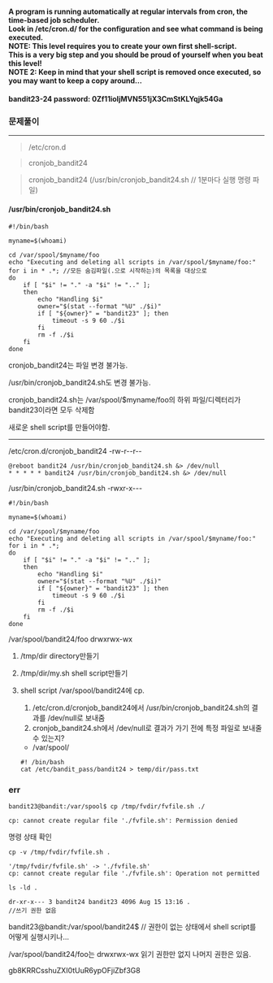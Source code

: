 #### A program is running automatically at regular intervals from cron, the time-based job scheduler. </br>Look in /etc/cron.d/ for the configuration and see what command is being executed.</br>NOTE: This level requires you to create your own first shell-script. </br>This is a very big step and you should be proud of yourself when you beat this level!</br>NOTE 2: Keep in mind that your shell script is removed once executed, so you may want to keep a copy around…

#### bandit23-24 password: 0Zf11ioIjMVN551jX3CmStKLYqjk54Ga

### 문제풀이
---
> /etc/cron.d

> cronjob_bandit24

> cronjob_bandit24 (/usr/bin/cronjob_bandit24.sh // 1분마다 실행 명령 파일)

#### /usr/bin/cronjob_bandit24.sh
```
#!/bin/bash

myname=$(whoami)

cd /var/spool/$myname/foo
echo "Executing and deleting all scripts in /var/spool/$myname/foo:"
for i in * .*; //모든 숨김파일(.으로 시작하는)의 목록을 대상으로
do
    if [ "$i" != "." -a "$i" != ".." ];
    then
        echo "Handling $i"
        owner="$(stat --format "%U" ./$i)"
        if [ "${owner}" = "bandit23" ]; then
            timeout -s 9 60 ./$i
        fi
        rm -f ./$i
    fi
done
```
cronjob_bandit24는 파일 변경 불가능.

/usr/bin/cronjob_bandit24.sh도 변경 불가능.

cronjob_bandit24.sh는 /var/spool/$myname/foo의 하위 파일/디렉터리가 bandit23이라면 모두 삭제함

새로운 shell script를 만들어야함.

----

/etc/cron.d/cronjob_bandit24 -rw-r--r--
```
@reboot bandit24 /usr/bin/cronjob_bandit24.sh &> /dev/null
* * * * * bandit24 /usr/bin/cronjob_bandit24.sh &> /dev/null
```

/usr/bin/cronjob_bandit24.sh -rwxr-x---
```
#!/bin/bash

myname=$(whoami)

cd /var/spool/$myname/foo
echo "Executing and deleting all scripts in /var/spool/$myname/foo:"
for i in * .*;
do
    if [ "$i" != "." -a "$i" != ".." ];
    then
        echo "Handling $i"
        owner="$(stat --format "%U" ./$i)"
        if [ "${owner}" = "bandit23" ]; then
            timeout -s 9 60 ./$i
        fi
        rm -f ./$i
    fi
done
```
/var/spool/bandit24/foo drwxrwx-wx

1. /tmp/dir directory만들기
2. /tmp/dir/my.sh shell script만들기
3. shell script /var/spool/bandit24에 cp.

    1. /etc/cron.d/cronjob_bandit24에서 /usr/bin/cronjob_bandit24.sh의 결과를 /dev/null로 보내줌
    2. cronjob_bandit24.sh에서 /dev/null로 결과가 가기 전에 특정 파일로 보내줄수 있는지?
    * /var/spool/
    ```
    #! /bin/bash
    cat /etc/bandit_pass/bandit24 > temp/dir/pass.txt
    ```

### err

```
bandit23@bandit:/var/spool$ cp /tmp/fvdir/fvfile.sh ./
```
```
cp: cannot create regular file './fvfile.sh': Permission denied
```
명령 상태 확인
```
cp -v /tmp/fvdir/fvfile.sh .
```
```
'/tmp/fvdir/fvfile.sh' -> './fvfile.sh'
cp: cannot create regular file './fvfile.sh': Operation not permitted
```
```
ls -ld .
```
```
dr-xr-x--- 3 bandit24 bandit23 4096 Aug 15 13:16 .
//쓰기 권한 없음
```

bandit23@bandit:/var/spool/bandit24$ // 권한이 없는 상태에서 shell script를 어떻게 실행시키나...

/var/spool/bandit24/foo는 drwxrwx-wx 읽기 권한만 없지 나머지 권한은 있음.

gb8KRRCsshuZXI0tUuR6ypOFjiZbf3G8